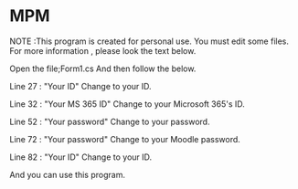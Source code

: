 # MPM
NOTE :This program is created for personal use. You must edit some files.
	For more information , please look the text below.

Open the file;Form1.cs
And then follow the below.

Line 27 : "Your ID" Change to your ID.

Line 32 : "Your MS 365 ID" Change to your Microsoft 365's ID.

Line 52 : "Your password" Change to your password.

Line 72 : "Your password" Change to your Moodle password.

Line 82 : "Your ID" Change to your ID.

And you can use this program.
